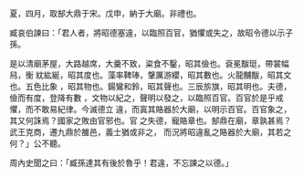 夏，四月，取郜大鼎于宋。戊申，納于大廟。非禮也。

臧哀伯諫曰：「君人者，將昭德塞違，以臨照百官，猶懼或失之，故昭令德以示子孫。

是以清廟茅屋，大路越席，大羹不致，粢食不鑿，昭其儉也。袞冕黻珽，帶裳幅舄，衡
紞紘綖，昭其度也。藻率鞞琫，鞶厲游纓，昭其數也。火龍黼黻，昭其文也。五色比象
，昭其物也。鍚鸞和鈴，昭其聲也。三辰旂旗，昭其明也。夫德，儉而有度，登降有數
，文物以紀之，聲明以發之，以臨照百官。百官於是乎戒懼，而不敢易紀律。今滅德立
違，而寘其賂器於大廟，以明示百官。百官象之，其又何誅焉？國家之敗由官邪也。官
之失德，寵賂章也。郜鼎在廟，章孰甚焉？武王克商，遷九鼎於雒邑，義士猶或非之，
而況將昭違亂之賂器於大廟，其若之何？」公不聽。

周內史聞之曰：「臧孫達其有後於魯乎！君違，不忘諫之以德。」

